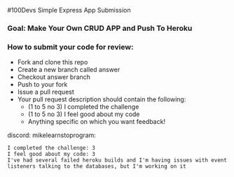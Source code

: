 #100Devs Simple Express App Submission

### Goal: Make Your Own CRUD APP and Push To Heroku

### How to submit your code for review:

- Fork and clone this repo
- Create a new branch called answer
- Checkout answer branch
- Push to your fork
- Issue a pull request
- Your pull request description should contain the following:
  - (1 to 5 no 3) I completed the challenge
  - (1 to 5 no 3) I feel good about my code
  - Anything specific on which you want feedback!

discord: mikelearnstoprogram:
```
I completed the challenge: 3
I feel good about my code: 3
I've had several failed heroku builds and I'm having issues with event listeners talking to the databases, but I'm working on it
```
